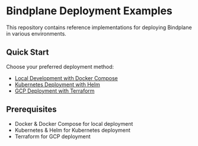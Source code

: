 # Bindplane Deployment Examples

This repository contains reference implementations for deploying Bindplane in various environments.

## Quick Start

Choose your preferred deployment method:

- [Local Development with Docker Compose](docker-compose-guide.md)
- [Kubernetes Deployment with Helm](helm-quickstart.md)
- [GCP Deployment with Terraform](terraform-gcp-guide.md)

## Prerequisites

- Docker & Docker Compose for local deployment
- Kubernetes & Helm for Kubernetes deployment
- Terraform for GCP deployment
